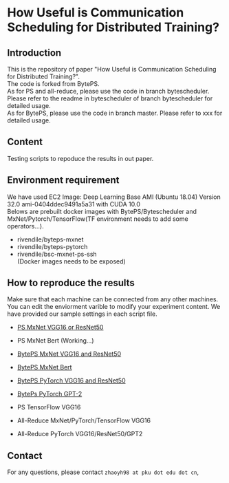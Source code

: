 # How Useful is Communication Scheduling for Distributed Training?

## Introduction
This is the repository of paper "How Useful is Communication Scheduling for Distributed Training?".  
The code is forked from BytePS.  
As for PS and all-reduce, please use the code in branch bytescheduler. Please refer to the readme in bytescheduler of branch bytescheduler for detailed usage.  
As for BytePS, please use the code in branch master. Please refer to xxx for detailed usage.  

## Content
Testing scripts to repoduce the results in out paper.

## Environment requirement
We have used EC2 Image: Deep Learning Base AMI (Ubuntu 18.04) Version 32.0 ami-0404ddec9491a5a31 with CUDA 10.0  
Belows are prebuilt docker images with BytePS/Bytescheduler and MxNet/Pytorch/TensorFlow(TF environment needs to add some operators...).  
* rivendile/byteps-mxnet  
* rivendile/byteps-pytorch  
* rivendile/bsc-mxnet-ps-ssh  
  (Docker images needs to be exposed)

## How to reproduce the results
Make sure that each machine can be connected from any other machines.
You can edit the enviorment varible to modify your experiment content. We have provided our sample settings in each script file.

* [PS MxNet VGG16 or ResNet50](https://github.com/netx-repo/byteps/blob/bytescheduler/bytescheduler/examples/mxnet-image-classification/run_dist.sh)  
* PS MxNet Bert  (Working...)  
* [BytePS MxNet VGG16 and ResNet50](https://github.com/netx-repo/byteps/blob/master/examples-byteps/mxnet/vgg-16/run_dist.sh)  
* [BytePS MxNet Bert](https://github.com/netx-repo/byteps/blob/master/examples-byteps/mxnet/bert-large/run_dist.sh)  
  
* [BytePS PyTorch VGG16 and ResNet50](https://github.com/netx-repo/byteps/blob/master/examples-byteps/pytorch/run_dist.sh)  
* [BytePs PyTorch GPT-2](https://github.com/netx-repo/byteps/blob/master/examples-byteps/pytorch/gpt-2/pytorch_gpt2.sh)  

* PS TensorFlow VGG16  

* All-Reduce MxNet/PyTorch/TensorFlow VGG16  

* All-Reduce PyTorch VGG16/ResNet50/GPT2  




## Contact
For any questions, please contact `zhaoyh98 at pku dot edu dot cn`, 
